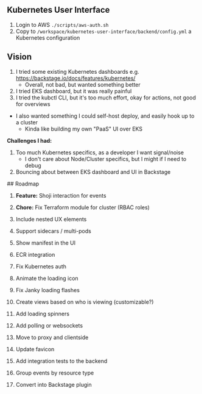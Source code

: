 ## Kubernetes User Interface

1. Login to AWS `./scripts/aws-auth.sh`
2. Copy to `/workspace/kubernetes-user-interface/backend/config.yml` a Kubernetes configuration

## Vision

1. I tried some existing Kubernetes dashboards e.g. https://backstage.io/docs/features/kubernetes/
    * Overall, not bad, but wanted something better
2. I tried EKS dashboard, but it was really painful
3. I tried the kubctl CLI, but it's too much effort, okay for actions, not good for overviews
- I also wanted something I could self-host deploy, and easily hook up to a cluster
    * Kinda like building my own "PaaS" UI over EKS

**Challenges I had:**
1. Too much Kubernetes specifics, as a developer I want signal/noise
    * I don't care about Node/Cluster specifics, but I might if I need to debug
1. Bouncing about between EKS dashboard and UI in Backstage

## Roadmap

1. **Feature:** Shoji interaction for events
1. **Chore:** Fix Terraform module for cluster (RBAC roles)
1. Include nested UX elements
1. Support sidecars / multi-pods
1. Show manifest in the UI

1. ECR integration
1. Fix Kubernetes auth

1. Animate the loading icon
1. Fix Janky loading flashes

1. Create views based on who is viewing (customizable?)
1. Add loading spinners
1. Add polling or websockets
1. Move to proxy and clientside
1. Update favicon
1. Add integration tests to the backend

1. Group events by resource type
1. Convert into Backstage plugin